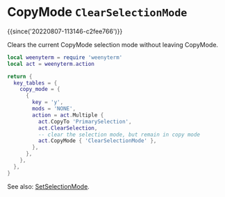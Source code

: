 # CopyMode `ClearSelectionMode`

{{since('20220807-113146-c2fee766')}}

Clears the current CopyMode selection mode without leaving CopyMode.

```lua
local weenyterm = require 'weenyterm'
local act = weenyterm.action

return {
  key_tables = {
    copy_mode = {
      {
        key = 'y',
        mods = 'NONE',
        action = act.Multiple {
          act.CopyTo 'PrimarySelection',
          act.ClearSelection,
          -- clear the selection mode, but remain in copy mode
          act.CopyMode { 'ClearSelectionMode' },
        },
      },
    },
  },
}
```

See also: [SetSelectionMode](SetSelectionMode.md).
